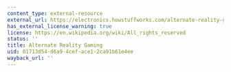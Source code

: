 ```yaml
---
content_type: external-resource
external_url: https://electronics.howstuffworks.com/alternate-reality-gaming.htm
has_external_license_warning: true
license: https://en.wikipedia.org/wiki/All_rights_reserved
status: ''
title: Alternate Reality Gaming
uid: 01713d54-d6a9-4cef-ace1-2ca91b61e4ee
wayback_url: ''
---
```

